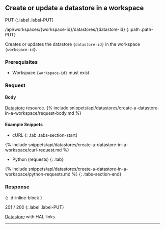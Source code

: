 ## Create or update a datastore in a workspace

PUT
{:.label .label-PUT}

/api/workspaces/{workspace-id}/datastores/{datastore-id}
{:.path .path-PUT}

Creates or updates the datastore `{datastore-id}` in the workspace `{workspace-id}`.

### Prerequisites
- Workspace `{workspace-id}` must exist

### Request

#### Body
[Datastore](#datastore) resource.
{% include snippets/api/datastores/create-a-datastore-in-a-workspace/request-body.md %}

#### Example Snippets
- cURL
{: .tab .tabs-section-start}

{% include snippets/api/datastores/create-a-datastore-in-a-workspace/curl-request.md %}

- Python (requests)
{: .tab}

{% include snippets/api/datastores/create-a-datastore-in-a-workspace/python-requests.md %}
{: .tabs-section-end}

### Response
{: .d-inline-block }

201 / 200
{:.label .label-PUT}

[Datastore](#datastore) with HAL links.

---
